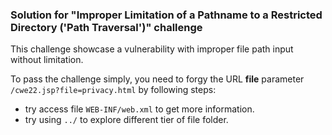 ### Solution for "Improper Limitation of a Pathname to a Restricted Directory ('Path Traversal')" challenge

This challenge showcase a vulnerability with improper file path input without limitation.

To pass the challenge simply, you need to forgy the URL **file** parameter `/cwe22.jsp?file=privacy.html` by following steps:

* try access file `WEB-INF/web.xml` to get more information.
* try using `../` to explore different tier of file folder.